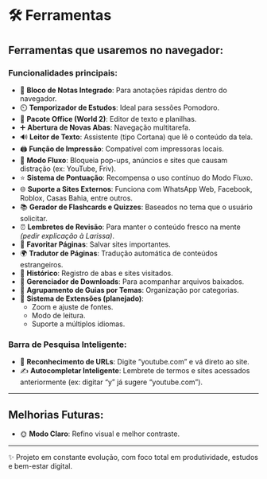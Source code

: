 # 🛠️ Ferramentas

## Ferramentas que usaremos no navegador:

### Funcionalidades principais:
- 📝 **Bloco de Notas Integrado**: Para anotações rápidas dentro do navegador.
- ⏲️ **Temporizador de Estudos**: Ideal para sessões Pomodoro.
- 📄 **Pacote Office (World 2)**: Editor de texto e planilhas.
- ➕ **Abertura de Novas Abas**: Navegação multitarefa.
- 🔊 **Leitor de Texto**: Assistente (tipo Cortana) que lê o conteúdo da tela.
- 🖨️ **Função de Impressão**: Compatível com impressoras locais.
- 🚫 **Modo Fluxo**: Bloqueia pop-ups, anúncios e sites que causam distração (ex: YouTube, Friv).
- ⭐ **Sistema de Pontuação**: Recompensa o uso contínuo do Modo Fluxo.
- 🌐 **Suporte a Sites Externos**: Funciona com WhatsApp Web, Facebook, Roblox, Casas Bahia, entre outros.
- 📚 **Gerador de Flashcards e Quizzes**: Baseados no tema que o usuário solicitar.
- ⏰ **Lembretes de Revisão**: Para manter o conteúdo fresco na mente *(pedir explicação à Larissa)*.
- 📌 **Favoritar Páginas**: Salvar sites importantes.
- 🌍 **Tradutor de Páginas**: Tradução automática de conteúdos estrangeiros.
- 📜 **Histórico**: Registro de abas e sites visitados.
- 📁 **Gerenciador de Downloads**: Para acompanhar arquivos baixados.
- 🧩 **Agrupamento de Guias por Temas**: Organização por categorias.
- 🧱 **Sistema de Extensões (planejado)**:
  - Zoom e ajuste de fontes.
  - Modo de leitura.
  - Suporte a múltiplos idiomas.

### Barra de Pesquisa Inteligente:
- 🔗 **Reconhecimento de URLs**: Digite “youtube.com” e vá direto ao site.
- ✍️ **Autocompletar Inteligente**: Lembrete de termos e sites acessados anteriormente (ex: digitar “y” já sugere “youtube.com”).

---

## Melhorias Futuras:
- 🌞 **Modo Claro**: Refino visual e melhor contraste.

---

✨ Projeto em constante evolução, com foco total em produtividade, estudos e bem-estar digital.
